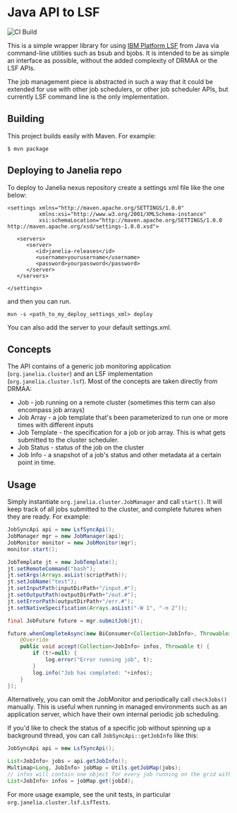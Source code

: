 # Java API to LSF

![CI Build](https://github.com/JaneliaSciComp/java-lsf/actions/workflows/maven.yml/badge.svg)

This is a simple wrapper library for using [IBM Platform LSF](https://en.wikipedia.org/wiki/Platform_LSF) from Java via command-line utilities such as bsub and bjobs. It is intended to be as simple an interface as possible, without the added complexity of DRMAA or the LSF APIs.

The job management piece is abstracted in such a way that it could be extended for use with other job schedulers, or other job scheduler APIs, but currently LSF command line is the only implementation.

## Building

This project builds easily with Maven. For example:
```
$ mvn package
```

## Deploying to Janelia repo
To deploy to Janelia nexus repository create a settings xml file like the one 
below:
```
<settings xmlns="http://maven.apache.org/SETTINGS/1.0.0"
          xmlns:xsi="http://www.w3.org/2001/XMLSchema-instance"
          xsi:schemaLocation="http://maven.apache.org/SETTINGS/1.0.0 http://maven.apache.org/xsd/settings-1.0.0.xsd">

   <servers>
      <server>
         <id>janelia-releases</id>
         <username>yourusername</username>
         <password>yourpassword</password>
      </server>
   </servers>

</settings>
```
and then you can run. 
```
mvn -s <path_to_my_deploy_settings_xml> deploy
```
You can also add the server to your default settings.xml.

## Concepts

The API contains of a generic job monitoring application (`org.janelia.cluster`) and an LSF implementation (`org.janelia.cluster.lsf`). Most of the concepts are taken directly from DRMAA:

* Job - job running on a remote cluster (sometimes this term can also encompass job arrays)
* Job Array - a job template that's been parameterized to run one or more times with different inputs
* Job Template - the specification for a job or job array. This is what gets submitted to the cluster scheduler.
* Job Status - status of the job on the cluster
* Job Info - a snapshot of a job's status and other metadata at a certain point in time.

## Usage

Simply instantiate `org.janelia.cluster.JobManager` and call `start()`. It will keep track of all jobs submitted to the cluster, and complete futures when they are ready. For example:

```java
JobSyncApi api = new LsfSyncApi();
JobManager mgr = new JobManager(api);
JobMonitor monitor = new JobMonitor(mgr);
monitor.start();

JobTemplate jt = new JobTemplate();
jt.setRemoteCommand("bash");
jt.setArgs(Arrays.asList(scriptPath));
jt.setJobName("test");
jt.setInputPath(inputDirPath+"/input.#");
jt.setOutputPath(outputDirPath+"/out.#");
jt.setErrorPath(outputDirPath+"/err.#");
jt.setNativeSpecification(Arrays.asList("-W 1", "-n 2"));

final JobFuture future = mgr.submitJob(jt);

future.whenCompleteAsync(new BiConsumer<Collection<JobInfo>, Throwable>() {
    @Override
    public void accept(Collection<JobInfo> infos, Throwable t) {
        if (t!=null) {
            log.error("Error running job", t);
        }
        log.info("Job has completed: "+infos);
    }
});
```

Alternatively, you can omit the JobMonitor and periodically call `checkJobs()` manually. This is useful when running in managed environments such as an application server, which have their own internal periodic job scheduling.

If you'd like to check the status of a specific job without spinning up a background thread, you can call `JobSyncApi::getJobInfo` like this:
```java
JobSyncApi api = new LsfSyncApi();

List<JobInfo> jobs = api.getJobInfo();
Multimap<Long, JobInfo> jobMap = Utils.getJobMap(jobs);
// infos will contain one object for every job running on the grid with the given jobId
List<JobInfo> infos = jobMap.get(jobId);
```

For more usage example, see the unit tests, in particular `org.janelia.cluster.lsf.LsfTests`.

